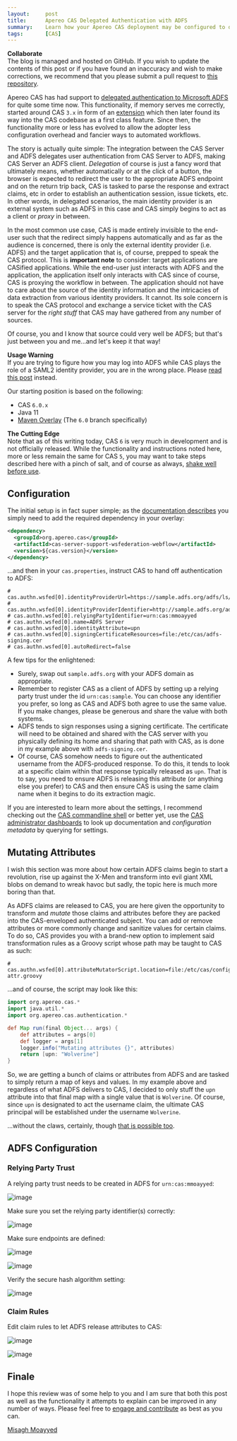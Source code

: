 ```yaml
---
layout:     post
title:      Apereo CAS Delegated Authentication with ADFS
summary:    Learn how your Apereo CAS deployment may be configured to delegate authentication to Microsoft ADFS.
tags:       [CAS]
---
```


<div class="alert alert-success">
  <strong>Collaborate</strong><br/>The blog is managed and hosted on GitHub. If you wish to update the contents of this post or if you have found an inaccuracy and wish to make corrections, we recommend that you please submit a pull request to <a href="https://github.com/apereo/apereo.github.io">this repository</a>.
</div>

Apereo CAS has had support to [delegated authentication to Microsoft ADFS](https://apereo.github.io/cas/development/integration/ADFS-Integration.html) for quite some time now. This functionality, if memory serves me correctly, started around CAS `3.x` in form of an [extension](https://github.com/Unicon/cas-adfs-integration) which then later found its way into the CAS codebase as a first class feature. Since then, the functionality more or less has evolved to allow the adopter less configuration overhead and fancier ways to automated workflows.

The story is actually quite simple: The integration between the CAS Server and ADFS delegates user authentication from CAS Server to ADFS, making CAS Server an ADFS client. *Delegation* of course is just a fancy word that ultimately means, whether automatically or at the click of a button, the browser is expected to redirect the user to the appropriate ADFS endpoint and on the return trip back, CAS is tasked to parse the response and extract claims, etc in order to establish an authentication session, issue tickets, etc. In other words, in delegated scenarios, the main identity provider is an external system such as ADFS in this case and CAS simply begins to act as a client or *proxy* in between.

In the most common use case, CAS is made entirely invisible to the end-user such that the redirect simply happens automatically and as far as the audience is concerned, there is only the external identity provider (i.e. ADFS) and the target application that is, of course, prepped to speak the CAS protocol. This is **important note** to consider: target applications are CASified applications. While the end-user just interacts with ADFS and the application, the application itself only interacts with CAS since of course, CAS is proxying the workflow in between. The application should not have to care about the source of the identity information and the intricacies of data extraction from various identity providers. It cannot. Its sole concern is to speak the CAS protocol and exchange a service ticket with the CAS server for the *right stuff* that CAS may have gathered from any number of sources.

Of course, you and I know that source could very well be ADFS; but that's just between you and me...and let's keep it that way!

<div class="alert alert-success">
  <strong>Usage Warning</strong><br/>If you are trying to figure how you may log into ADFS while CAS plays the role of a SAML2 identity provider, you are in the wrong place. Please <a href="https://apereo.github.io/2017/11/22/cas-saml-integration-adfs/">read this post</a> instead.
</div>

Our starting position is based on the following:

- CAS `6.0.x`
- Java 11
- [Maven Overlay](https://github.com/apereo/cas-overlay-template) (The `6.0` branch specifically)

<div class="alert alert-info">
  <strong>The Cutting Edge</strong><br/>Note that as of this writing today, CAS <code>6</code> is very much in development and is not officially released. While the functionality and instructions noted here, more or less remain the same for CAS <code>5</code>, you may want to take steps described here with a pinch of salt, and of course as always, <a href="https://apereo.github.io/2017/03/08/the-myth-of-ga-rel/">shake well before use</a>.
</div>

## Configuration

The initial setup is in fact super simple; as the [documentation describes](https://apereo.github.io/cas/development/integration/ADFS-Integration.html) you simply need to add the required dependency in your overlay:

```xml
<dependency>
  <groupId>org.apereo.cas</groupId>
  <artifactId>cas-server-support-wsfederation-webflow</artifactId>
  <version>${cas.version}</version>
</dependency>
```

...and then in your `cas.properties`, instruct CAS to hand off authentication to ADFS:

```properties
# cas.authn.wsfed[0].identityProviderUrl=https://sample.adfs.org/adfs/ls/
# cas.authn.wsfed[0].identityProviderIdentifier=http://sample.adfs.org/adfs/services/trust
# cas.authn.wsfed[0].relyingPartyIdentifier=urn:cas:mmoayyed
# cas.authn.wsfed[0].name=ADFS Server
# cas.authn.wsfed[0].identityAttribute=upn
# cas.authn.wsfed[0].signingCertificateResources=file:/etc/cas/adfs-signing.cer
# cas.authn.wsfed[0].autoRedirect=false
```

A few tips for the enlightened:

- Surely, swap out `sample.adfs.org` with your ADFS domain as appropriate.
- Remember to register CAS as a client of ADFS by setting up a relying party trust under the id `urn:cas:sample`. You can choose any identifier you prefer, so long as CAS and ADFS both agree to use the same value. If you make changes, please be generous and share the value with both systems.
- ADFS tends to sign responses using a signing certificate. The certificate will need to be obtained and shared with the CAS server with you physically defining its home and sharing that path with CAS, as is done in my example above with `adfs-signing.cer`.
- Of course, CAS somehow needs to figure out the authenticated username from the ADFS-produced response. To do this, it tends to look at a specific claim within that response typically released as `upn`. That is to say, you need to ensure ADFS is releasing this attribute (or anything else you prefer) to CAS and then ensure CAS is using the same claim name when it begins to do its extraction magic.

If you are interested to learn more about the settings, I recommend checking out the [CAS commandline shell](https://apereo.github.io/2017/10/30/intro-cas-cli-shell/) or better yet, use the [CAS administrator dashboards](https://apereo.github.io/2018/06/15/cas53-admin-endpoints-security/) to look up documentation and *configuration metadata* by querying for settings.

## Mutating Attributes

I wish this section was more about how certain ADFS claims begin to start a revolution, rise up against the X-Men and transform into evil giant XML blobs on demand to wreak havoc but sadly, the topic here is much more boring than that. 

As ADFS claims are released to CAS, you are here given the opportunity to transform and *mutate* those claims and attributes before they are packed into the
 CAS-enveloped authenticated subject. You can add or remove attributes or more commonly change and sanitize values for certain claims. To do so, CAS provides you with a brand-new option to implement said transformation rules as a Groovy script whose path may be taught to CAS as such: 
   
```properties
# cas.authn.wsfed[0].attributeMutatorScript.location=file:/etc/cas/config/wsfed-attr.groovy
```

...and of course, the script may look like this:

```groovy
import org.apereo.cas.*
import java.util.*
import org.apereo.cas.authentication.*

def Map run(final Object... args) {
    def attributes = args[0]
    def logger = args[1]
    logger.info("Mutating attributes {}", attributes)
    return [upn: "Wolverine"]
}
```

So, we are getting a bunch of claims or attributes from ADFS and are tasked to simply return a map of keys and values. In my example above and regardless of what ADFS delivers to CAS, I decided to only stuff the `upn` attribute into that final map with a single value that is `Wolverine`. Of course, since `upn` is designated to act the username claim, the ultimate CAS principal will be established under the username `Wolverine`.

...without the claws, certainly, though [that is possible too](https://apereo.github.io/2017/02/18/onthe-theoryof-possibility/).

## ADFS Configuration

### Relying Party Trust

A relying party trust needs to be created in ADFS for `urn:cas:mmoayyed`:

![image](https://user-images.githubusercontent.com/1205228/53475690-cdab3680-3a2d-11e9-875b-97e2003d8f67.png)

Make sure you set the relying party identifier(s) correctly:

![image](https://user-images.githubusercontent.com/1205228/53475715-dbf95280-3a2d-11e9-9973-499c6bafe3a1.png)

Make sure endpoints are defined:

![image](https://user-images.githubusercontent.com/1205228/53475744-f2071300-3a2d-11e9-8d20-a535639374d5.png)

![image](https://user-images.githubusercontent.com/1205228/53475750-f7fcf400-3a2d-11e9-91bd-edc8f1e87d40.png)

Verify the secure hash algorithm setting:

![image](https://user-images.githubusercontent.com/1205228/53475770-06e3a680-3a2e-11e9-9784-cb098eccbe99.png)

### Claim Rules

Edit claim rules to let ADFS release attributes to CAS:

![image](https://user-images.githubusercontent.com/1205228/53475819-2bd81980-3a2e-11e9-83f5-2bf11fff2eef.png)

![image](https://user-images.githubusercontent.com/1205228/53475841-3692ae80-3a2e-11e9-8393-ec09f1a04fb5.png)

## Finale

I hope this review was of some help to you and I am sure that both this post as well as the functionality it attempts to explain can be improved in any number of ways. Please feel free to [engage and contribute](https://apereo.github.io/cas/developer/Contributor-Guidelines.html) as best as you can.

[Misagh Moayyed](https://fawnoos.com)
